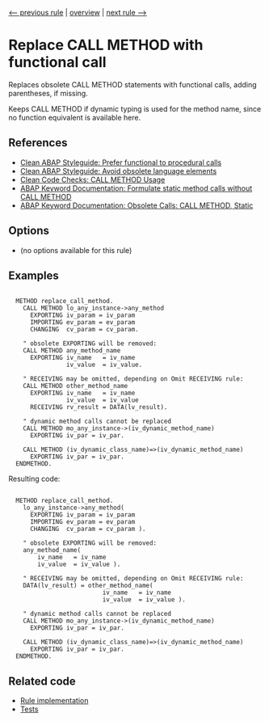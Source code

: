 [<-- previous rule](IfBlockAtMethodEndRule.md) | [overview](../rules.md) | [next rule -->](CreateObjectRule.md)

# Replace CALL METHOD with functional call

Replaces obsolete CALL METHOD statements with functional calls, adding parentheses, if missing.

Keeps CALL METHOD if dynamic typing is used for the method name, since no function equivalent is available here.

## References

* [Clean ABAP Styleguide: Prefer functional to procedural calls](https://github.com/SAP/styleguides/blob/main/clean-abap/CleanABAP.md#prefer-functional-to-procedural-calls)
* [Clean ABAP Styleguide: Avoid obsolete language elements](https://github.com/SAP/styleguides/blob/main/clean-abap/CleanABAP.md#avoid-obsolete-language-elements)
* [Clean Code Checks: CALL METHOD Usage](https://github.com/SAP/code-pal-for-abap/blob/master/docs/checks/call-method-usage.md)
* [ABAP Keyword Documentation: Formulate static method calls without CALL METHOD](https://help.sap.com/doc/abapdocu_latest_index_htm/latest/en-US/index.htm?file=abenmethod_call_guidl.htm)
* [ABAP Keyword Documentation: Obsolete Calls: CALL METHOD, Static](https://help.sap.com/doc/abapdocu_latest_index_htm/latest/en-US/index.htm?file=abapcall_method_static.htm)

## Options

* \(no options available for this rule\)

## Examples


```ABAP

  METHOD replace_call_method.
    CALL METHOD lo_any_instance->any_method
      EXPORTING iv_param = iv_param
      IMPORTING ev_param = ev_param
      CHANGING  cv_param = cv_param.

    " obsolete EXPORTING will be removed:
    CALL METHOD any_method_name
      EXPORTING iv_name   = iv_name
                iv_value  = iv_value.

    " RECEIVING may be omitted, depending on Omit RECEIVING rule:
    CALL METHOD other_method_name
      EXPORTING iv_name   = iv_name
                iv_value  = iv_value
      RECEIVING rv_result = DATA(lv_result).

    " dynamic method calls cannot be replaced
    CALL METHOD mo_any_instance->(iv_dynamic_method_name)
      EXPORTING iv_par = iv_par. 

    CALL METHOD (iv_dynamic_class_name)=>(iv_dynamic_method_name)
      EXPORTING iv_par = iv_par. 
  ENDMETHOD.
```

Resulting code:

```ABAP

  METHOD replace_call_method.
    lo_any_instance->any_method(
      EXPORTING iv_param = iv_param
      IMPORTING ev_param = ev_param
      CHANGING  cv_param = cv_param ).

    " obsolete EXPORTING will be removed:
    any_method_name(
        iv_name   = iv_name
        iv_value  = iv_value ).

    " RECEIVING may be omitted, depending on Omit RECEIVING rule:
    DATA(lv_result) = other_method_name(
                          iv_name   = iv_name
                          iv_value  = iv_value ).

    " dynamic method calls cannot be replaced
    CALL METHOD mo_any_instance->(iv_dynamic_method_name)
      EXPORTING iv_par = iv_par.

    CALL METHOD (iv_dynamic_class_name)=>(iv_dynamic_method_name)
      EXPORTING iv_par = iv_par.
  ENDMETHOD.
```

## Related code

* [Rule implementation](../../com.sap.adt.abapcleaner/src/com/sap/adt/abapcleaner/rules/commands/CallMethodRule.java)
* [Tests](../../test/com.sap.adt.abapcleaner.test/src/com/sap/adt/abapcleaner/rules/commands/CallMethodTest.java)

